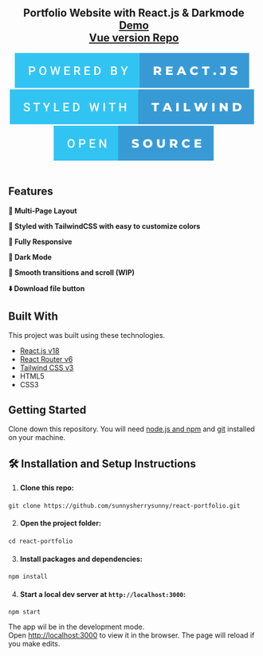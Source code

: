 <h2 align="center">
    Portfolio Website with React.js & Darkmode<br/>
    <a href="https://sunnyguan.netlify.app" target="_blank">Demo</a> <br/>
    <a href="https://github.com/sunnysherrysunny/sunny-portfolio" target="_blank">Vue version Repo</a>
</h2>
<div align="center">
    <img alt="Demo" src="./Images/powered-by-react.js.svg" /> &nbsp;
    <img alt="Demo" src="./Images/styled-with-tailwind.svg" /> &nbsp;
    <img alt="Demo" src="./Images/open-source.svg" />
</div>
<br/>

## Features

**📖 Multi-Page Layout**

**🎨 Styled with TailwindCSS with easy to customize colors**

**📱 Fully Responsive**

**🌙 Dark Mode**

**🧈 Smooth transitions and scroll (WIP)**

**⬇️ Download file button**

## Built With

This project was built using these technologies.

- [React.js v18](https://reactjs.org/)
- [React Router v6](https://reactrouter.com/en/main)
- [Tailwind CSS v3](https://tailwindcss.com)
- HTML5
- CSS3

## Getting Started

Clone down this repository. You will need [node.js and npm](https://nodejs.org/en/) and [git](https://git-scm.com/) installed on your machine.

## 🛠 Installation and Setup Instructions

1. #### Clone this repo:

```
git clone https://github.com/sunnysherrysunny/react-portfolio.git
```

2. #### Open the project folder:

```
cd react-portfolio
```

3. #### Install packages and dependencies:

```
npm install
```

4. #### Start a local dev server at `http://localhost:3000`:

```
npm start
```

The app wil be in the development mode.\
Open [http://localhost:3000](http://localhost:3000) to view it in the browser.
The page will reload if you make edits.
